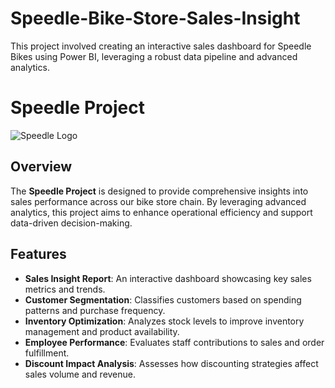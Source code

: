 # Speedle-Bike-Store-Sales-Insight
This project involved creating an interactive sales dashboard for Speedle Bikes using Power BI, leveraging a robust data pipeline and advanced analytics.
# Speedle Project

![Speedle Logo](path/to/speedle-logo.png) <!-- Update the path to your logo -->

## Overview

The **Speedle Project** is designed to provide comprehensive insights into sales performance across our bike store chain. By leveraging advanced analytics, this project aims to enhance operational efficiency and support data-driven decision-making.

## Features

- **Sales Insight Report**: An interactive dashboard showcasing key sales metrics and trends.
- **Customer Segmentation**: Classifies customers based on spending patterns and purchase frequency.
- **Inventory Optimization**: Analyzes stock levels to improve inventory management and product availability.
- **Employee Performance**: Evaluates staff contributions to sales and order fulfillment.
- **Discount Impact Analysis**: Assesses how discounting strategies affect sales volume and revenue.
